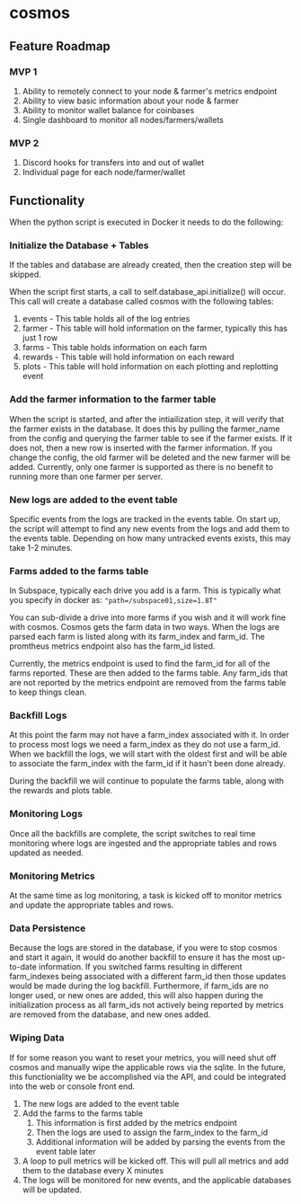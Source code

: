# cosmos

## Feature Roadmap

### MVP 1

1. Ability to remotely connect to your node & farmer's metrics endpoint
1. Ability to view basic information about your node & farmer
1. Ability to monitor wallet balance for coinbases
1. Single dashboard to monitor all nodes/farmers/wallets

### MVP 2
1. Discord hooks for transfers into and out of wallet
1. Individual page for each node/farmer/wallet


## Functionality
When the python script is executed in Docker it needs to do the following:

### Initialize the Database + Tables
If the tables and database are already created, then the creation step will be skipped.

When the script first starts, a call to self.database_api.initialize() will occur. This call will create a database called cosmos with the following tables:
1. events - This table holds all of the log entries
2. farmer - This table will hold information on the farmer, typically this has just 1 row
3. farms - This table holds information on each farm
4. rewards - This table will hold information on each reward
5. plots - This table will hold information on each plotting and replotting event


### Add the farmer information to the farmer table
When the script is started, and after the intiailization step, it will verify that the farmer exists in the database. It does this by pulling the farmer_name from the config and querying the farmer table to see if the farmer exists. If it does not, then a new row is inserted with the farmer information. If you change the config, the old farmer will be deleted and the new farmer will be added. Currently, only one farmer is supported as there is no benefit to running more than one farmer per server.

### New logs are added to the event table
Specific events from the logs are tracked in the events table. On start up, the script will attempt to find any new events from the logs and add them to the events table. Depending on how many untracked events exists, this may take 1-2 minutes. 

### Farms added to the farms table
In Subspace, typically each drive you add is a farm. This is typically what you specify in docker as:
```"path=/subspace01,size=1.8T"```

You can sub-divide a drive into more farms if you wish and it will work fine with cosmos. Cosmos gets the farm data in two ways. When the logs are parsed each farm is listed along with its farm_index and farm_id. The promtheus metrics endpoint also has the farm_id listed.

Currently, the metrics endpoint is used to find the farm_id for all of the farms reported. These are then added to the farms table. Any farm_ids that are not reported by the metrics endpoint are removed from the farms table to keep things clean.


### Backfill Logs
At this point the farm may not have a farm_index associated with it. In order to process most logs we need a farm_index as they do not use a farm_id. When we backfill the logs, we will start with the oldest first and will be able to associate the farm_index with the farm_id if it hasn't been done already.

During the backfill we will continue to populate the farms table, along with the rewards and plots table.

### Monitoring Logs
Once all the backfills are complete, the script switches to real time monitoring where logs are ingested and the appropriate tables and rows updated as needed.

### Monitoring Metrics
At the same time as log monitoring, a task is kicked off to monitor metrics and update the appropriate tables and rows. 

### Data Persistence
Because the logs are stored in the database, if you were to stop cosmos and start it again, it would do another backfill to ensure it has the most up-to-date information. If you switched farms resulting in different farm_indexes being associated with a different farm_id then those updates would be made during the log backfill. Furthermore, if farm_ids are no longer used, or new ones are added, this will also happen during the initialization process as all farm_ids not actively being reported by metrics are removed from the database, and new ones added.

### Wiping Data
If for some reason you want to reset your metrics, you will need shut off cosmos and manually wipe the applicable rows via the sqlite. In the future, this functioniality we be accomplished via the API, and could be integrated into the web or console front end.










1. The new logs are added to the event table
1. Add the farms to the farms table
    1. This information is first added by the metrics endpoint
    1. Then the logs are used to assign the farm_index to the farm_id
    1. Additional information will be added by parsing the events from the event table later
1. A loop to pull metrics will be kicked off. This will pull all metrics and add them to the database every X minutes
1. The logs will be monitored for new events, and the applicable databases will be updated.
